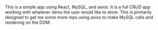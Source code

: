 This is a simple app using React, MySQL, and axios. It is a full CRUD app working with whatever items the user would like to store. This is primarily designed to get me some more reps using axios to make MySQL calls and rendering on the DOM. 